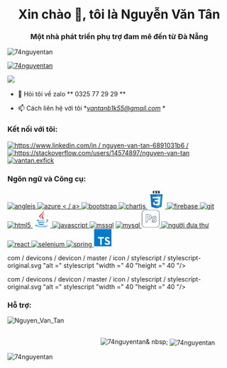 <h1 align = "center"> Xin chào 👋, tôi là Nguyễn Văn Tân </h1>
<h3 align = "center"> Một nhà phát triển phụ trợ đam mê đến từ Đà Nẵng </h3>

<p align = "left"> <img src = "https://komarev.com/ghpvc/?username=74nguyentan&label=Profile%20views&color=0e75b6&style=flat" alt = "74nguyentan" /> </p>

<p align = "left"> <a href = " https://github.com/ryo-ma/github-profile-trophy"><img src = "https://github-profile-trophy.vercel.app/?username=74nguyentan" alt = "74nguyentan" /> </a> </p>

<p align = "left"> <a href="https://twitter.com/" target="blank"> <img src = "https://img.shields.io / twitter / follow /? logo = twitter &style = for-the-huy hiệu "alt =" "/> </a> </p>

- 💬 Hỏi tôi về zalo ** 0325 77 29 29 **

- 📫 Cách liên hệ với tôi **vantanb1k55@gmail.com* *

<h3 align = "left"> Kết nối với tôi: </h3>
<p align = "left">
<a href="https://linkedin.com/in/https://www.linkedin.com/in/nguyen-van-tan-6891031b6/" target="blank"> <img align = "center" src = "https://cdn.jsdelivr.net/npm/simple-icons@3.0.1/icons/linkedin.svg" alt = "https://www.linkedin.com/in / nguyen-van-tan-6891031b6 / "height =" 30 "width =" 40 "/> </a>
<a href =" https://stackoverflow.com/users/https://stackoverflow.com/users / 14574897 / nguyen-van-tan "target =" blank "> <img align =" center "src =" https://cdn.jsdelivr.net/npm/simple-icons@3.0.1/icons/stackoverflow.svg "alt =" https://stackoverflow.com/users/14574897/nguyen-van-tan "height =" 30 "width =" 40 "/> </a>
<a href =" https://fb.com/vantan.exfick "target =" blank "> <img align =" center "src =" https://cdn.jsdelivr.net/npm/simple-icons@3.0.1/icons/facebook. svg "alt =" vantan.exfick "height =" 30 "width =" 40 "/> </a>
</p>

<h3 align = "left"> Ngôn ngữ và Công cụ: </h3>
<p align = "left"> <a href="https://angular.io" target="_blank"> <img src = "https://raw.githubusercontent.com/devicons/devicon/master/icons/ anglejs / anglejs-original-wordmark.svg "alt =" anglejs "width =" 40 "height =" 40 "/> </a> <a href =" https://azure.microsoft.com/en-in/ "target =" _ blank "> <img src =" https://www.vectorlogo.zone/logos/microsoft_azure/microsoft_azure-icon.svg "alt =" azure "width =" 40 "height =" 40 "/> < / a> <a href="https://getbootstrap.com" target="_blank"> <img src = "https: //raw.githubusercontent.com / devicons / devicon / master / icon / bootstrap / bootstrap-same-wordmark.svg "alt =" bootstrap "width =" 40 "height =" 40 "/> </a> <a href =" https: // www.chartjs.org "target =" _ blank "> <img src =" https://www.chartjs.org/media/logo-title.svg "alt =" chartjs "width =" 40 "height =" 40 " /> </a> <a href="https://www.w3schools.com/css/" target="_blank"> <img src = "https://raw.githubusercontent.com/devicons/devicon/master /icons/css3/css3-original-wordmark.svg "alt =" css3 "width =" 40 "height =" 40 "/> </a> <a href =" https://firebase.google.com/ " target = "_ blank"><img src = "https://www.vectorlogo.zone/logos/firebase/firebase-icon.svg" alt = "firebase" width = "40" height = "40" /> </a> <a href = "https://git-scm.com/" target = "_ blank"> <img src = "https://www.vectorlogo.zone/logos/git-scm/git-scm-icon.svg" alt = " git "width =" 40 "height =" 40 "/> </a> <a href="https://www.w3.org/html/" target="_blank"> <img src =" https: / /raw.githubusercontent.com/devicons/devicon/master/icons/html5/html5-original-wordmark.svg "alt =" html5 "width =" 40 "height =" 40 "/> </a> <a href = "https://www.java.com" target = "_blank "> <img src =" https://raw.githubusercontent.com/devicons/devicon/master/icons/java/java-original.svg "alt =" java "width =" 40 "height =" 40 "/ > </a> <a href="https://developer.mozilla.org/en-US/docs/Web/JavaScript" target="_blank"> <img src = "https://raw.githubusercontent.com /devicons/devicon/master/icons/javascript/javascript-original.svg "alt =" javascript "width =" 40 "height =" 40 "/> </a> <a href =" https://www.microsoft .com / en-us / sql-server "target =" _ blank "> <img src =" https://cdn.worldvectorlogo.com/logos/microsoft-sql-server.svg "alt =" mssql "width =" 40 "chiều cao =" 40 "/></a> <a href="https://www.mysql.com/" target="_blank"> <img src = "https://raw.githubusercontent.com/devicons/devicon/master/icons/mysql /mysql-original-wordmark.svg "alt =" mysql "width =" 40 "height =" 40 "/> </a> <a href =" https://www.photoshop.com/en "target =" _blank "> <img src =" https://raw.githubusercontent.com/devicons/devicon/master/icons/photoshop/photoshop-line.svg "alt =" photoshop "width =" 40 "height =" 40 "/ > </a> <a href="https://postman.com" target="_blank"> <img src = "https://www.vectorlogo.zone/logos/getpostman/getpostman-icon.svg" alt = "người đưa thư "width =" 40 "height =" 40 "/> </a> <a href="https://reactjs.org/" target="_blank"> <img src =" https: //raw.githubusercontent .com / devicons / devicon / master / icon / react / react-original-wordmark.svg "alt =" react "width =" 40 "height =" 40 "/> </a> <a href =" https: / /www.selenium.dev "target =" _ blank "> <img src =" https://raw.githubusercontent.com/detain/svg-logos/780f25886640cef088af994181646db2f6b1a3f8/svg/selenium-logo.svg "alt =" selenium "width = "40" height = "40" /> </a> <a href="https://spring.io/" target="_blank"> <img src = "https: // www.vectorlogo.zone/logos/springio/springio-icon.svg "alt =" spring "width =" 40 "height =" 40 "/> </a> <a href =" https://www.typescriptlang.org/ "target =" _ blank "> <img src =" https://raw.githubusercontent.com/devicons/devicon/master/icons/typescript/typescript-original.svg "alt =" stylescript "width =" 40 "height = "40" /> </a> </p>com / devicons / devicon / master / icon / stylescript / stylescript-original.svg "alt =" stylescript "width =" 40 "height =" 40 "/> </a> </p>com / devicons / devicon / master / icon / stylescript / stylescript-original.svg "alt =" stylescript "width =" 40 "height =" 40 "/> </a> </p>

<h3 align = "left"> Hỗ trợ: </h3>
<p> <a href="https://www.buymeacoffee.com/Nguyen_Van_Tan"> <img align = "left" src = "https: // cdn .buymeacoffee.com / button / v2 / default-yellow.png "height =" 50 "width =" 210 "alt =" Nguyen_Van_Tan "/> </a> </p> <br> <br>

<p> <img align = "left" src = "https://github-readme-stats.vercel.app/api/top-langs?username=74nguyentan&show_icons=true&locale=vi&layout=compact" alt = "74nguyentan" /> </p>

<p> & nbsp; <img align = "center" src = "https://github-readme-stats.vercel.app/api?username=74nguyentan&show_icons=true&locale=en" alt = "74nguyentan" /> </p>

<p> <img align = "center" src = "https://github-readme-streak-stats.herokuapp.com/?user=74nguyentan&" alt = "74nguyentan" /> </p>
